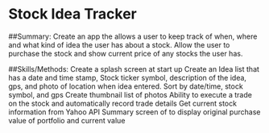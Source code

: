 # Stock Idea Tracker

##Summary: 
Create an app the allows a user to keep track of when, where and what kind of idea the user has about a stock.  Allow the user to purchase the stock and show current price of any stocks the user has.

##Skills/Methods: 
Create a splash screen at start up
Create an Idea list that has a date and time stamp, Stock ticker symbol, description of the idea, gps, and photo of location when idea entered.
Sort by date/time, stock symbol, and gps
Create thumbnail list of photos
Ability to execute a trade on the stock and automatically record trade details
Get current stock information from Yahoo API
Summary screen of to display original purchase value of portfolio and current value
